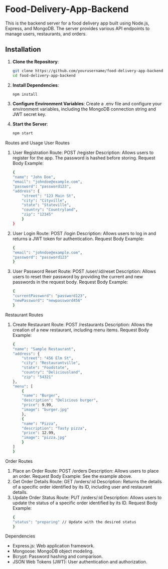 # Food-Delivery-App-Backend

This is the backend server for a food delivery app built using Node.js, Express, and MongoDB. The server provides various API endpoints to manage users, restaurants, and orders.

## Installation

1. **Clone the Repository**: 
   ```sh
   git clone https://github.com/yourusername/food-delivery-app-backend.git
   cd food-delivery-app-backend
2. **Install Dependencies**:
    ```sh
    npm install
3. **Configure Environment Variables**:
Create a .env file and configure your environment variables, including the MongoDB connection string and JWT secret key.

4. **Start the Server**:
    ```sh
    npm start 
Routes and Usage
User Routes
1. User Registration
Route: POST /register
Description: Allows users to register for the app. The password is hashed before storing.
Request Body Example:
    ```sh
    {
    "name": "John Doe",
    "email": "johndoe@example.com",
    "password": "password123",
    "address": {
        "street": "123 Main St",
        "city": "Cityville",
        "state": "Stateville",
        "country": "Countryland",
        "zip": "12345"
        }
    }
2. User Login
Route: POST /login
Description: Allows users to log in and returns a JWT token for authentication.
Request Body Example:
    ```sh
    {
    "email": "johndoe@example.com",
    "password": "password123"
    }
3. User Password Reset
Route: POST /user/:id/reset
Description: Allows users to reset their password by providing the current and new passwords in the request body.
Request Body Example:
    ```sh
    {
    "currentPassword": "password123",
    "newPassword": "newpassword456"
    }
Restaurant Routes
1. Create Restaurant
Route: POST /restaurants
Description: Allows the creation of a new restaurant, including menu items.
Request Body Example:
    ```sh
    {
    "name": "Sample Restaurant",
    "address": {
        "street": "456 Elm St",
        "city": "Restaurantville",
        "state": "Foodstate",
        "country": "Deliciousland",
        "zip": "54321"
    },
    "menu": [
        {
        "name": "Burger",
        "description": "Delicious burger",
        "price": 9.99,
        "image": "burger.jpg"
        },
        {
        "name": "Pizza",
        "description": "Tasty pizza",
        "price": 12.99,
        "image": "pizza.jpg"
        }
    ]
    }
Order Routes
1. Place an Order
Route: POST /orders
Description: Allows users to place an order.
Request Body Example: See the example above.
2. Get Order Details
Route: GET /orders/:id
Description: Returns the details of a specific order identified by its ID, including user and restaurant details.
3. Update Order Status
Route: PUT /orders/:id
Description: Allows users to update the status of a specific order identified by its ID.
Request Body Example:
    ```sh
    {
    "status": "preparing" // Update with the desired status
    }
Dependencies
- Express.js: Web application framework.
- Mongoose: MongoDB object modeling.
- Bcrypt: Password hashing and comparison.
- JSON Web Tokens (JWT): User authentication and authorization.